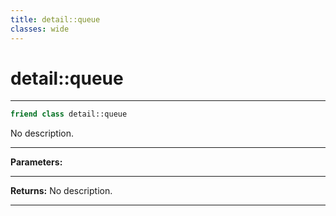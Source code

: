 ```yaml
---
title: detail::queue
classes: wide
---
```

# detail::queue

---

```cpp
friend class detail::queue
```


No description.


---
**Parameters:**


---
**Returns:** No description.

---
